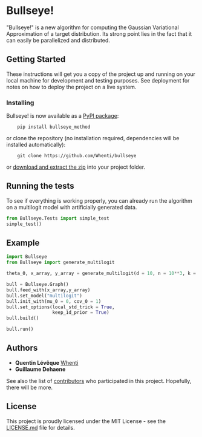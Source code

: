 # Bullseye!

"Bullseye!" is a new algorithm for computing the Gaussian Variational Approximation of a target distribution. Its strong point lies in the fact that it can easily be parallelized and distributed.

## Getting Started

These instructions will get you a copy of the project up and running on your local machine for development and testing purposes. See deployment for notes on how to deploy the project on a live system.

### Installing

Bullseye! is now available as a [PyPI package](https://pypi.python.org/pypi/bullseye_method/):

```
    pip install bullseye_method
```

or clone the repository (no installation required, dependencies will be installed automatically):

```
    git clone https://github.com/Whenti/bullseye
```

or [download and extract the zip](https://github.com/Whenti/bullseye/archive/master.zip) into your project folder.

## Running the tests

To see if everything is working properly, you can already run the algorithm on a multilogit model with artificially generated data.

```py
from Bullseye.Tests import simple_test
simple_test()
```

## Example

```py
import Bullseye
from Bullseye import generate_multilogit

theta_0, x_array, y_array = generate_multilogit(d = 10, n = 10**3, k = 5)

bull = Bullseye.Graph()
bull.feed_with(x_array,y_array)
bull.set_model("multilogit")
bull.init_with(mu_0 = 0, cov_0 = 1)
bull.set_options(local_std_trick = True,
                 keep_1d_prior = True)
bull.build()

bull.run()
```

## Authors

* **Quentin Lévêque** [Whenti](https://github.com/Whenti)
* **Guillaume Dehaene**

See also the list of [contributors](https://github.com/your/project/contributors) who participated in this project. Hopefully, there will be more.

## License

This project is proudly licensed under the MIT License - see the [LICENSE.md](LICENSE.md) file for details.